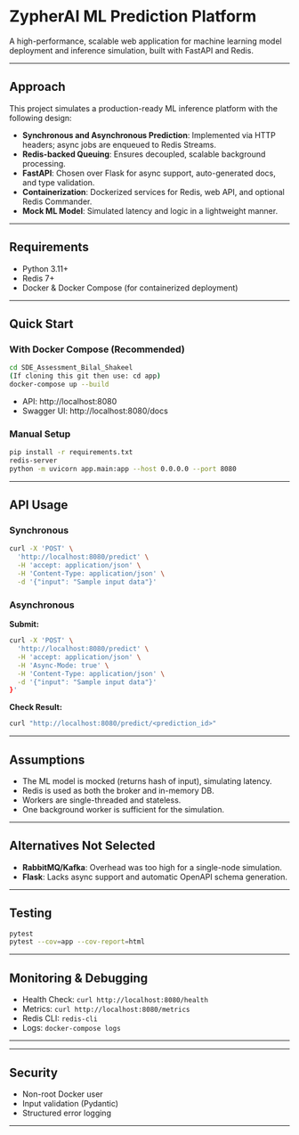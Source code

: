 # ZypherAI ML Prediction Platform

A high-performance, scalable web application for machine learning model deployment and inference simulation, built with FastAPI and Redis.

---

##  Approach

This project simulates a production-ready ML inference platform with the following design:

- **Synchronous and Asynchronous Prediction**: Implemented via HTTP headers; async jobs are enqueued to Redis Streams.
- **Redis-backed Queuing**: Ensures decoupled, scalable background processing.
- **FastAPI**: Chosen over Flask for async support, auto-generated docs, and type validation.
- **Containerization**: Dockerized services for Redis, web API, and optional Redis Commander.
- **Mock ML Model**: Simulated latency and logic in a lightweight manner.

---
## Requirements

- Python 3.11+
- Redis 7+
- Docker & Docker Compose (for containerized deployment)

---

## Quick Start

### With Docker Compose (Recommended)

```bash
cd SDE_Assessment_Bilal_Shakeel
(If cloning this git then use: cd app)
docker-compose up --build
```

- API: http://localhost:8080
- Swagger UI: http://localhost:8080/docs

### Manual Setup

```bash
pip install -r requirements.txt
redis-server
python -m uvicorn app.main:app --host 0.0.0.0 --port 8080
```

---

## API Usage

### Synchronous

```bash
curl -X 'POST' \
  'http://localhost:8080/predict' \
  -H 'accept: application/json' \
  -H 'Content-Type: application/json' \
  -d '{"input": "Sample input data"}'
```

### Asynchronous
**Submit:**
```bash
curl -X 'POST' \
  'http://localhost:8080/predict' \
  -H 'accept: application/json' \
  -H 'Async-Mode: true' \
  -H 'Content-Type: application/json' \
  -d '{"input": "Sample input data"}'
}'
```

**Check Result:**
```bash
curl "http://localhost:8080/predict/<prediction_id>"
```

---

## Assumptions

- The ML model is mocked (returns hash of input), simulating latency.
- Redis is used as both the broker and in-memory DB.
- Workers are single-threaded and stateless.
- One background worker is sufficient for the simulation.

---

## Alternatives Not Selected

- **RabbitMQ/Kafka**: Overhead was too high for a single-node simulation.
- **Flask**: Lacks async support and automatic OpenAPI schema generation.

---

## Testing

```bash
pytest
pytest --cov=app --cov-report=html
```

---

## Monitoring & Debugging

- Health Check: `curl http://localhost:8080/health`
- Metrics: `curl http://localhost:8080/metrics`
- Redis CLI: `redis-cli`
- Logs: `docker-compose logs`

---

---

## Security

- Non-root Docker user
- Input validation (Pydantic)
- Structured error logging

---
